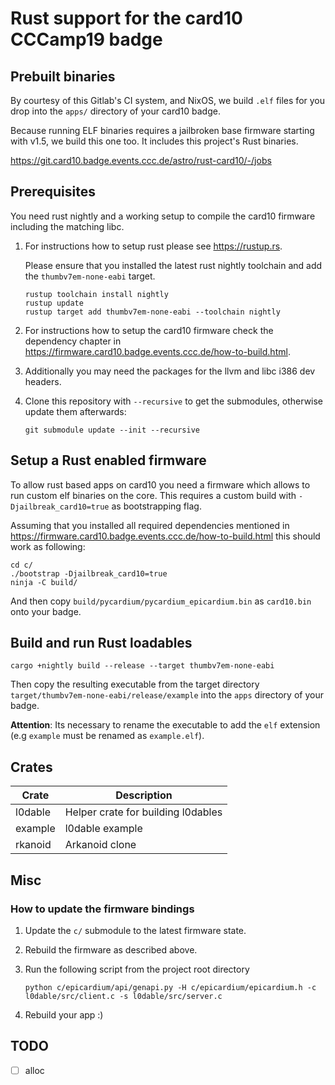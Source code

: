 # Rust support for the card10 CCCamp19 badge

## Prebuilt binaries

By courtesy of this Gitlab's CI system, and NixOS, we build `.elf`
files for you drop into the `apps/` directory of your card10 badge.

Because running ELF binaries requires a jailbroken base firmware
starting with v1.5, we build this one too. It includes this project's
Rust binaries.

https://git.card10.badge.events.ccc.de/astro/rust-card10/-/jobs

## Prerequisites

You need rust nightly and a working setup to compile the card10
firmware including the matching libc.

1) For instructions how to setup rust please see https://rustup.rs.

   Please ensure that you installed the latest rust nightly toolchain
   and add the `thumbv7em-none-eabi` target.

   ```shell
   rustup toolchain install nightly
   rustup update
   rustup target add thumbv7em-none-eabi --toolchain nightly
   ```

2) For instructions how to setup the card10 firmware check the dependency
   chapter in https://firmware.card10.badge.events.ccc.de/how-to-build.html.

3) Additionally you may need the packages for the llvm and libc i386
   dev headers.

4) Clone this repository with `--recursive` to get the submodules,
   otherwise update them afterwards:

   ```shell
   git submodule update --init --recursive
   ```

## Setup a Rust enabled firmware

To allow rust based apps on card10 you need a firmware which allows
to run custom elf binaries on the core. This requires a custom build
with `-Djailbreak_card10=true` as bootstrapping flag.

Assuming that you installed all required dependencies mentioned in
https://firmware.card10.badge.events.ccc.de/how-to-build.html this
should work as following:

```shell
cd c/
./bootstrap -Djailbreak_card10=true
ninja -C build/
```

And then copy `build/pycardium/pycardium_epicardium.bin` as
`card10.bin` onto your badge.

## Build and run Rust loadables

```shell
cargo +nightly build --release --target thumbv7em-none-eabi
```

Then copy the resulting executable from the target directory 
`target/thumbv7em-none-eabi/release/example` into the
`apps` directory of your badge.

**Attention**: Its necessary to rename the executable to add the `elf`
extension (e.g `example` must be renamed as `example.elf`).

## Crates

| Crate    | Description                                               |
| ----     | ---                                                       |
| l0dable  | Helper crate for building l0dables                        |
| example  | l0dable example                                           |
| rkanoid  | Arkanoid clone                                            |


## Misc

### How to update the firmware bindings

1) Update the `c/` submodule to the latest firmware state.

2) Rebuild the firmware as described above.

3) Run the following script from the project root directory

   ```shell
   python c/epicardium/api/genapi.py -H c/epicardium/epicardium.h -c l0dable/src/client.c -s l0dable/src/server.c
   ```

4) Rebuild your app :)

## TODO

- [ ] alloc
